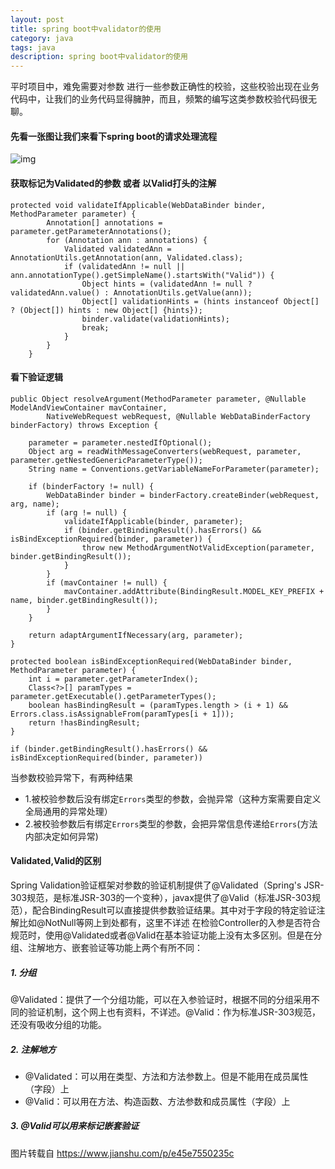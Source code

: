 ```yaml
---
layout: post
title: spring boot中validator的使用
category: java
tags: java
description: spring boot中validator的使用
---
```


平时项目中，难免需要对参数 进行一些参数正确性的校验，这些校验出现在业务代码中，让我们的业务代码显得臃肿，而且，频繁的编写这类参数校验代码很无聊。

#### 先看一张图让我们来看下spring boot的请求处理流程
![img](https://upload-images.jianshu.io/upload_images/4702716-793d55323dd8cd66.jpg?imageMogr2/auto-orient/strip|imageView2/2/w/1080/format/webp)


#### 获取标记为Validated的参数 或者 以Valid打头的注解

```
protected void validateIfApplicable(WebDataBinder binder, MethodParameter parameter) {
		Annotation[] annotations = parameter.getParameterAnnotations();
		for (Annotation ann : annotations) {
			Validated validatedAnn = AnnotationUtils.getAnnotation(ann, Validated.class);
			if (validatedAnn != null || ann.annotationType().getSimpleName().startsWith("Valid")) {
				Object hints = (validatedAnn != null ? validatedAnn.value() : AnnotationUtils.getValue(ann));
				Object[] validationHints = (hints instanceof Object[] ? (Object[]) hints : new Object[] {hints});
				binder.validate(validationHints);
				break;
			}
		}
	}
```


#### 看下验证逻辑
```
public Object resolveArgument(MethodParameter parameter, @Nullable ModelAndViewContainer mavContainer,
        NativeWebRequest webRequest, @Nullable WebDataBinderFactory binderFactory) throws Exception {

    parameter = parameter.nestedIfOptional();
    Object arg = readWithMessageConverters(webRequest, parameter, parameter.getNestedGenericParameterType());
    String name = Conventions.getVariableNameForParameter(parameter);

    if (binderFactory != null) {
        WebDataBinder binder = binderFactory.createBinder(webRequest, arg, name);
        if (arg != null) {
            validateIfApplicable(binder, parameter);
            if (binder.getBindingResult().hasErrors() && isBindExceptionRequired(binder, parameter)) {
                throw new MethodArgumentNotValidException(parameter, binder.getBindingResult());
            }
        }
        if (mavContainer != null) {
            mavContainer.addAttribute(BindingResult.MODEL_KEY_PREFIX + name, binder.getBindingResult());
        }
    }

    return adaptArgumentIfNecessary(arg, parameter);
}
```

```
protected boolean isBindExceptionRequired(WebDataBinder binder, MethodParameter parameter) {
    int i = parameter.getParameterIndex();
    Class<?>[] paramTypes = parameter.getExecutable().getParameterTypes();
    boolean hasBindingResult = (paramTypes.length > (i + 1) && Errors.class.isAssignableFrom(paramTypes[i + 1]));
    return !hasBindingResult;
}
```

` if (binder.getBindingResult().hasErrors() && isBindExceptionRequired(binder, parameter)) `

当参数校验异常下，有两种结果
* 1.被校验参数后没有绑定`Errors`类型的参数，会抛异常（这种方案需要自定义全局通用的异常处理）
* 2.被校验参数后有绑定`Errors`类型的参数，会把异常信息传递给`Errors`(方法内部决定如何异常)

#### Validated,Valid的区别
Spring Validation验证框架对参数的验证机制提供了@Validated（Spring's JSR-303规范，是标准JSR-303的一个变种），javax提供了@Valid（标准JSR-303规范），配合BindingResult可以直接提供参数验证结果。其中对于字段的特定验证注解比如@NotNull等网上到处都有，这里不详述
在检验Controller的入参是否符合规范时，使用@Validated或者@Valid在基本验证功能上没有太多区别。但是在分组、注解地方、嵌套验证等功能上两个有所不同：
##### 1. 分组
@Validated：提供了一个分组功能，可以在入参验证时，根据不同的分组采用不同的验证机制，这个网上也有资料，不详述。@Valid：作为标准JSR-303规范，还没有吸收分组的功能。

##### 2. 注解地方
* @Validated：可以用在类型、方法和方法参数上。但是不能用在成员属性（字段）上
* @Valid：可以用在方法、构造函数、方法参数和成员属性（字段）上

##### 3. @Valid可以用来标记嵌套验证

图片转载自 https://www.jianshu.com/p/e45e7550235c

